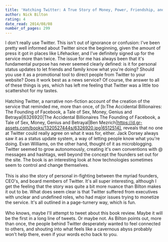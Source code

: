 ```yaml
---
title: 'Hatching Twitter: A True Story of Money, Power, Friendship, and Betrayal'
author: Nick Bilton
rating: 4
date_read: 2014/08/08
number_of_pages: 299
---
```


I don't really use Twitter. This isn't out of ignorance or confusion: I've been pretty well informed about Twitter since the beginning, given the amount of press it got in places like Lifehacker, and I've definitely signed up for the service more than twice. The issue for me has always been that it's fundamental purpose has never seemed clearly defined: is it for personal status updates to let friends and family know what you're doing? Should you use it as a promotional tool to direct people from Twitter to your website? Does it work best as a news service? Of course, the answer to all of these things is yes, which has left me feeling that Twitter was a little too scattershot for my tastes.<br/><br/>Hatching Twitter, a narrative non-fiction account of the creation of the service that reminded me, more than once, of [b:The Accidental Billionaires: The Founding of Facebook, a Tale of Sex, Money, Genius and Betrayal|6326920|The Accidental Billionaires  The Founding of Facebook, a Tale of Sex, Money, Genius and Betrayal|Ben Mezrich|https://d.gr-assets.com/books/1320527444s/6326920.jpg|6512514], reveals that no one at Twitter could really agree on what it was for, either. Jack Dorsey always saw it as a status update system, a way of letting people know what you're doing. Evan Williams, on the other hand, thought of it as microblogging. Twitter seemed to grow autonomously, creating it's own conventions with @ messages and hashtags, well beyond the concept the founders set out for the site. The book is an interesting look at how technologies sometimes seem to control and change themselves.<br/><br/>This is also the story of personal in-fighting between the myriad founders, CEO's, and board members of Twitter. It's all super interesting, although I get the feeling that the story was quite a bit more nuance than Bilton makes it out to be. What does seem clear is that Twitter suffered from executives with unclear and undefined roles, who had major issues trying to monetize the service. It's all outlined in a page-turnery way, which is fun.<br/><br/>Who knows, maybe I'll attempt to tweet about this book review. Maybe it will be the first in a long line of tweets. Or maybe not. As Bilton points out, more than once, the people behind Twitter desperately wanted to feel connected to others, and shouting into what feels like a cavernous abyss probably won't help there, even if your words echo back to you.